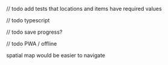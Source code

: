 

// todo add tests that locations and items have required values

// todo typescript

// todo save progress?

// todo PWA / offline

spatial map would be easier to navigate